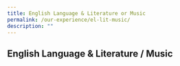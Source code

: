 ```yaml
---
title: English Language & Literature or Music
permalink: /our-experience/el-lit-music/
description: ""
---
```

## English Language & Literature / Music

